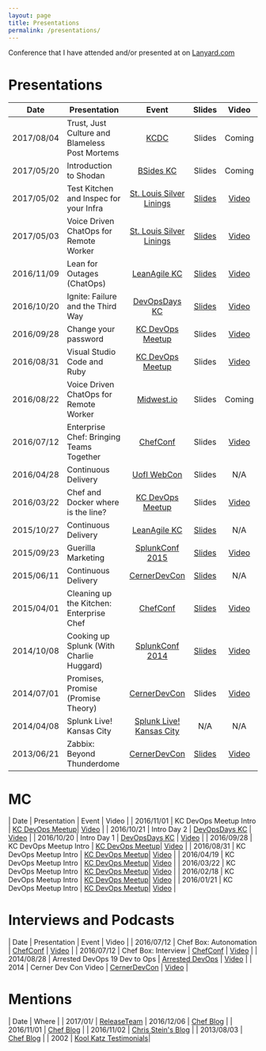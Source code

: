 ```yaml
---
layout: page
title: Presentations
permalink: /presentations/
---
```


Conference that I have attended and/or presented at on [Lanyard.com](http://lanyrd.com/profile/ablythe/)

# Presentations

| Date          | Presentation                             | Event                             | Slides | Video |
| ------------- | ---------------------------------------- |:---------------------------------:|:------:|:-----:|
| 2017/08/04    | Trust, Just Culture and Blameless Post Mortems | [KCDC][kcdc2017]            | Slides | Coming |
| 2017/05/20    | Introduction to Shodan                   | [BSides KC][bsideskc2017]         | Slides | Coming |
| 2017/05/02    | Test Kitchen and Inspec for your Infra   | [St. Louis Silver Linings][silverlinings2017] | [Slides][stlsltestkitchen2017slides] | [Video][stlsltestkitchen2017vid] |
| 2017/05/03    | Voice Driven ChatOps for Remote Worker   | [St. Louis Silver Linings][silverlinings2017] | [Slides][stlslchatops2017slides] | [Video][stlslchatops2017vid] |
| 2016/11/09    | Lean for Outages (ChatOps)               | [LeanAgile KC][leanagilekc2016]   | [Slides][leanagilekc2016slides] | [Video][leanagilekc2016vid] |
| 2016/10/20    | Ignite: Failure and the Third Way        | [DevOpsDays KC][devopsdayskc2016] | [Slides][devopsdayskc2016slides] | [Video][devopsdayskc2016failvid] |
| 2016/09/28    | Change your password                     | [KC DevOps Meetup][kcdevopsmeetup]| Slides | [Video][changeyourpasswordvid] |
| 2016/08/31    | Visual Studio Code and Ruby              | [KC DevOps Meetup][kcdevopsmeetup]| Slides | [Video][visualstudioruby] |
| 2016/08/22    | Voice Driven ChatOps for Remote Worker   | [Midwest.io][midwestio]           | Slides | Coming |
| 2016/07/12    | Enterprise Chef: Bringing Teams Together | [ChefConf][chefconf]              | Slides | [Video][chefconf2016vid] |
| 2016/04/28    | Continuous Delivery                      | [UofI WebCon][uofiwebcon]         | Slides | N/A   |
| 2016/03/22    | Chef and Docker where is the line?       | [KC DevOps Meetup][kcdevopsmeetup]| Slides | [Video][kcdevopsmeetupmar2016vid] |
| 2015/10/27    | Continuous Delivery                      | [LeanAgile KC][leanagilekc2015]   | [Slides][leanagilekc2015slides] | N/A   |
| 2015/09/23    | Guerilla Marketing                       | [SplunkConf 2015][splunkconf]     | [Slides][splunk2015slides] | [Video][splunkconf2015vid] |
| 2015/06/11    | Continuous Delivery                      | [CernerDevCon][cernerdevcon]      | [Slides][cernerdevcon2015slides] | N/A |
| 2015/04/01    | Cleaning up the Kitchen: Enterprise Chef | [ChefConf][chefconf]              | [Slides][chefconf2015slides] | [Video][chefconf2015vid] |
| 2014/10/08    | Cooking up Splunk (With Charlie Huggard) | [SplunkConf 2014][splunkconf]     | [Slides][splunk2014slides] | [Video][splunkconf2014vid] |
| 2014/07/01    | Promises, Promise (Promise Theory)       | [CernerDevCon][cernerdevcon]      | Slides | [Video][cernerdevcon2014] |
| 2014/04/08    | Splunk Live! Kansas City                 | [Splunk Live! Kansas City][splvkc]| N/A | N/A   |
| 2013/06/21    | Zabbix: Beyond Thunderdome               | [CernerDevCon][cernerdevcon]      | [Slides][cernerdevcon2013slides] | [Video][cernerdevcon2013]

# MC

| Date          | Presentation                             | Event                             | Video |
| 2016/11/01    | KC DevOps Meetup Intro                   | [KC DevOps Meetup][kcdevopsmeetup]| [Video][kcdevopsmeetupnov2016annvid] | 
| 2016/10/21    | Intro Day 2                              | [DevOpsDays KC][devopsdayskc2016] | [Video][devopsdayskcday2introvid] |
| 2016/10/20    | Intro Day 1                              | [DevOpsDays KC][devopsdayskc2016] | [Video][devopsdayskcday1introvid] |
| 2016/09/28    | KC DevOps Meetup Intro                   | [KC DevOps Meetup][kcdevopsmeetup]| [Video][kcdevopsmeetupsept2016annvid] |
| 2016/08/31    | KC DevOps Meetup Intro                   | [KC DevOps Meetup][kcdevopsmeetup]| [Video][kcdevopsmeetupaug2016annvid] |
| 2016/04/19    | KC DevOps Meetup Intro                   | [KC DevOps Meetup][kcdevopsmeetup]| [Video][kcdevopsmeetupapr2016annvid] |
| 2016/03/22    | KC DevOps Meetup Intro                   | [KC DevOps Meetup][kcdevopsmeetup]| [Video][kcdevopsmeetupmar2016annvid] |
| 2016/02/18    | KC DevOps Meetup Intro                   | [KC DevOps Meetup][kcdevopsmeetup]| [Video][kcdevopsmeetupfeb2016annvid] |
| 2016/01/21    | KC DevOps Meetup Intro                   | [KC DevOps Meetup][kcdevopsmeetup]| [Video][kcdevopsmeetupjan2016annvid] |

# Interviews and Podcasts

| Date          | Presentation                             | Event                             | Video |
| 2016/07/12    | Chef Box: Autonomation                   | [ChefConf][chefconf]              | [Video][chefconfbox2016aaron] |
| 2016/07/12    | Chef Box: Interview                      | [ChefConf][chefconf]              | [Video][chefconfbox2016interview] |
| 2014/08/28    | Arrested DevOps 19 Dev to Ops            | [Arrested DevOps][arresteddevops] | [Video][arresteddevops19vid] |
| 2014          | Cerner Dev Con Video                     | [CernerDevCon][cernerdevcon]      | [Video][cernerdevcon2014promo] |

# Mentions

| Date          | Where                             |
| 2017/01/     | [ReleaseTeam][releaseteam2017]
| 2016/12/06    | [Chef Blog][chef12062016]         |
| 2016/11/01    | [Chef Blog][chef11012016]         |
| 2016/11/02    | [Chris Stein's Blog][chrissteinblog] |
| 2013/08/03    | [Chef Blog][chef05082013]         |
| 2002          | [Kool Katz Testimonials][koolkatz]|

[kcdc2017]: http://kcdc.info
[bsideskc2017]: https://www.bsideskc.org/
[silverlinings2017]: http://stlsilverlinings.org/
[leanagilekc2016]: http://2016.leanagilekc.com/
[leanagilekc2015]: http://2015.leanagilekc.com/
[kcdevopsmeetup]: http://www.meetup.com/DevOps-Kansas-City/
[devopsdayskc2016]: http://devopsdayskc.org
[midwestio]: http://www.midwest.io/
[chefconf]: https://chefconf.chef.io/
[uofiwebcon]: http://webcon.illinois.edu
[splunkconf]: http://conf.splunk.com/
[arresteddevops]: https://www.arresteddevops.com/
[cernerdevcon]: https://twitter.com/cernereng
[splvkc]: http://live.splunk.com/kansascity

[stlslchatops2017vid]: https://youtu.be/u6NSjWU8QeE
[stlsltestkitchen2017vid]: https://youtu.be/q1RQPl-nw8w
[leanagilekc2016vid]: https://www.youtube.com/watch?v=zyqeEC1YTG0
[devopsdayskcday2introvid]: https://www.youtube.com/watch?v=3BYW1Q0Fz-0
[devopsdayskcday1introvid]: https://www.youtube.com/watch?v=vTPElcrSDHk
[devopsdayskc2016failvid]: https://www.youtube.com/watch?v=XhLwnZKxix8&index=5&list=PLE7tQUdRKcybhZsL8yLODmpwBmerptnqu
[changeyourpasswordvid]: https://www.youtube.com/watch?v=L5FLpFOezCc
[kcdevopsmeetupsept2016annvid]: https://www.youtube.com/watch?v=XxIVT2o6SCY
[kcdevopsmeetupmar2016vid]: https://www.youtube.com/watch?v=9WPw_CqJycE
[kcdevopsmeetupapr2016annvid]: https://www.youtube.com/watch?v=iEKqh6HSUjE&t=1s
[kcdevopsmeetupmar2016annvid]: https://www.youtube.com/watch?v=jUE4u2e1H3k
[kcdevopsmeetupfeb2016annvid]: https://www.youtube.com/watch?v=taf8LD3skU0
[kcdevopsmeetupjan2016annvid]: https://www.youtube.com/watch?v=wzNCvRY6sf4
[kcdevopsmeetupnov2016annvid]: https://www.youtube.com/watch?v=mWKsz6455H0
[kcdevopsmeetupaug2016annvid]: https://www.youtube.com/watch?v=ZmzfpJ9gTp4
[visualstudioruby]: https://www.youtube.com/watch?v=l-nLtlfHFzo
[chefconf2016vid]: https://www.youtube.com/watch?v=zvUTUIZSo_I
[chefconfbox2016aaron]: https://www.youtube.com/watch?v=vSoAwsu1aqU
[chefconfbox2016interview]: https://www.youtube.com/watch?v=ca2bHMviWx8
[chefconf2015vid]: https://www.youtube.com/watch?v=EHIzjrg0fFU
[arresteddevops19vid]: https://www.arresteddevops.com/dev-to-ops/
[splunkconf2014vid]: https://conf.splunk.com/session/2014/conf2014_CharlieHuggard_Cerner_ITOperations.mp4
[splunkconf2015vid]: http://conf.splunk.com/session/2015/recordings/2015-splunk-ct5.mp4
[cernerdevcon2014]: https://www.youtube.com/watch?v=4f5QrgDmYz8&t=11s
[cernerdevcon2014promo]: https://youtu.be/YCdbh0D1IW8?t=118
[cernerdevcon2013]: https://www.youtube.com/watch?v=p513NVac6C8

[stlslchatops2017slides]: https://speakerdeck.com/aaronblythe/voice-controlled-chatops-for-the-remote-worker
[stlsltestkitchen2017slides]: https://github.com/aaronblythe/hello_webpage_chef/tree/master/Presentation
[leanagilekc2016slides]: https://speakerdeck.com/aaronblythe/chatops-for-outages-at-lean-agile-kc
[devopsdayskc2016slides]: https://drive.google.com/file/d/0Bz33o_Xkz6GYRjhsYTlxS3pSQnc/view
[leanagilekc2015slides]: https://www.slideshare.net/AaronBlythe/creating-a-pipeline-leanagilekc-2015
[splunk2015slides]: http://conf.splunk.com/session/2015/conf2015_ABlythe_Splunk_Adopting_GuerrillaMarketingHowTo.pdf
[cernerdevcon2015slides]: https://www.slideshare.net/AaronBlythe/chefconf-2015-cleaning-up-the-kitchen
[chefconf2015slides]: https://www.slideshare.net/AaronBlythe/chefconf-2015-cleaning-up-the-kitchen
[splunk2014slides]: https://conf.splunk.com/session/2014/conf2014_CharlieHuggard_Cerner_ITOperations.pdf
[cernerdevcon2013slides]: https://www.slideshare.net/AaronBlythe/zabbix-beyond-thunderdome

[releaseteam2017]: https://www.releaseteam.com/newsletters/jan2017.pdf
[chef12062016]: https://blog.chef.io/2016/12/06/tis-the-season-for-putting-customers-first/
[chef11012016]: https://blog.chef.io/2016/11/01/chef-at-devopsdays-kansas-city/
[chef05082013]: https://blog.chef.io/2013/05/08/chef-10-26-0-released/
[chrissteinblog]: http://chrisstein.io/devopsdays/2016/11/02/devopsdayskc2016-the-beginning.html
[koolkatz]: http://www.koolkatzsurf.com/testimonials.htm
